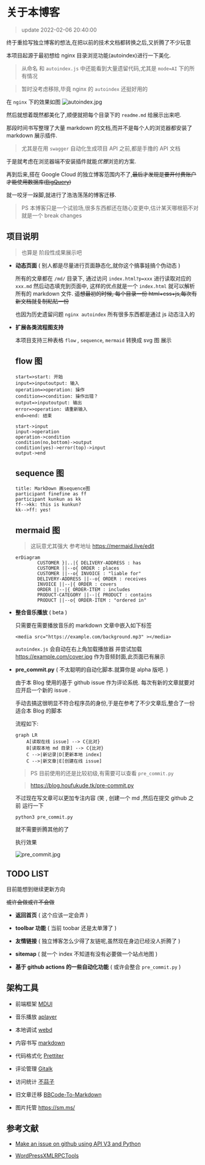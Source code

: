 # 关于本博客

> update 2022-02-06 20:40:00

<!--media-->

<media src="https://ha.houfukude.tk:8123/local/KD_Searching.m4a" ></media>

终于重拾写独立博客的想法,在把以前的技术文档都转换之后,又折腾了不少玩意

本项目起源于最初想给 nginx 目录浏览功能(autoindex)进行一下美化.

> 从命名 和 `autoindex.js` 中还能看到大量遗留代码,尤其是 `mode=AI` 下的所有情况

> 暂时没考虑移除,毕竟 nginx 的 `autoindex` 还挺好用的

在 `nginx` 下的效果如图
![autoindex.jpg](https://s2.loli.net/2022/02/06/YcVWRIMk9lJfd6e.jpg 'autoindex on nginx')

然后就想着既然都美化了,顺便就把每个目录下的 `readme.md` 给展示出来吧.

那段时间书写整理了大量 markdown 的文档,而并不是每个人的浏览器都安装了 markdown 展示插件.

> 尤其是在用 `swagger` 自动化生成项目 API 之前,都是手撸的 API 文档

于是就考虑在浏览器端不安装插件就能*优雅*浏览的方案.

再到后来,搭在 Google Cloud 的独立博客范围内不了,~~最后才发现是要开付费账户才能使用数据库([BigQuery](https://cloud.google.com/bigquery))~~

就一咬牙一跺脚,就进行了浩浩荡荡的博客迁移.

> PS 本博客只是一个试验场,很多东西都还在随心变更中,估计某天哪根筋不对就是一个 break changes

## 项目说明

> 也算是 阶段性成果展示吧

-   **动态页面** ( 别人都是尽量进行页面静态化,就你这个搞事娃搞个伪动态 )

    所有的文章都在 `/md/` 目录下, 通过访问 `index.html?p=xxx` 进行读取对应的 `xxx.md` 然后动态填充到页面中, 这样的优点就是一个 `index.html` 就可以解析所有的 markdown 文件. ~~遥想最初的时候, 每个目录一份 html+css+js,每次有新文档就复制粘贴一份~~

    也因为历史遗留问题 `nginx autoindex` 所有很多东西都是通过 js 动态注入的

-   **扩展各类流程图支持**

    本项目支持三种表格 `flow` , `sequence`, `mermaid` 转换成 svg 图 展示

    ## flow 图

    ```flow
    start=>start: 开始
    input=>inputoutput: 输入
    operation=>operation: 操作
    condition=>condition: 操作出错？
    output=>inputoutput: 输出
    error=>operation: 请重新输入
    end=>end: 结束

    start->input
    input->operation
    operation->condition
    condition(no,bottom)->output
    condition(yes)->error(top)->input
    output->end
    ```

    ## sequence 图

    ```sequence
    title: MarkDown 画sequence图
    participant finefine as ff
    participant kunkun as kk
    ff-->kk: this is kunkun?
    kk-->ff: yes!
    ```

    ## mermaid 图

    > 这玩意尤其强大 参考地址 https://mermaid.live/edit

    ```mermaid
    erDiagram
            CUSTOMER }|..|{ DELIVERY-ADDRESS : has
            CUSTOMER ||--o{ ORDER : places
            CUSTOMER ||--o{ INVOICE : "liable for"
            DELIVERY-ADDRESS ||--o{ ORDER : receives
            INVOICE ||--|{ ORDER : covers
            ORDER ||--|{ ORDER-ITEM : includes
            PRODUCT-CATEGORY ||--|{ PRODUCT : contains
            PRODUCT ||--o{ ORDER-ITEM : "ordered in"
    ```

-   **整合音乐播放** ( beta )

    只需要在需要播放音乐的 markdown 文章中嵌入如下标签

    ```
    <media src="https://example.com/background.mp3" ></media>
    ```

    `autoindex.js` 会自动在右上角加载播放器 并尝试加载 https://example.com/cover.jpg 作为音频封面,此页面已有展示

-   **pre_commit.py** ( 不太聪明的自动化脚本.就算你是 alpha 版吧. )

    由于本 Blog 使用的基于 github issue 作为评论系统. 每次有新的文章就要对应开启一个新的 issue .

    手动去搞这很明显不符合程序员的身份,于是在参考了不少文章后,整合了一份适合本 Blog 的脚本

    流程如下:

    ```mermaid
    graph LR
        A[读取在线 issue] --> C{比对}
        B[读取本地 md 目录] --> C{比对}
        C -->|新记录|D[更新本地 index]
        C -->|新文章|E[创建在线 issue]
    ```

    > PS 目前使用的还是比较初级,有需要可以查看 `pre_commit.py`

    > https://blog.houfukude.tk/pre-commit.py

    不过现在写文章可以更加专注内容 (笑 , 创建一个 md ,然后在提交 github 之前 运行一下

    ```shell
    python3 pre_commit.py
    ```

    就不需要折腾其他的了

    执行效果

    ![pre_commit.jpg](https://s2.loli.net/2022/02/06/UkDsFjSVqGu2i1L.jpg)

## TODO LIST

目前能想到继续更新方向

~~或许会做或许不会做~~

-   **返回首页** ( 这个应该一定会弄 )

-   **toolbar 功能** ( 当前 toobar 还是太单薄了 )

-   **友情链接** ( 独立博客怎么少得了友链呢,虽然现在身边已经没人折腾了 )

-   **sitemap** ( 就一个 index 不知道有没有必要做一个站点地图 )

-   **基于 github actions 的一些自动化功能** ( 或许会整合 `pre_commit.py` )

## 架构工具

-   前端框架 [MDUI](https://www.mdui.org/)

-   音乐播放 [aplayer](https://aplayer.js.org/)

-   本地调试 [webd](https://gwgw.ga/fidx.html#/webd/)

-   内容书写 [markdown](https://markdown.com.cn/basic-syntax/)

-   代码格式化 [Prettiter](https://marketplace.visualstudio.com/items?itemName=esbenp.prettier-vscode)

-   评论管理 [Gitalk](https://github.com/gitalk/gitalk)

-   访问统计 [不蒜子](http://busuanzi.ibruce.info/)

-   旧文章迁移 [BBCode-To-Markdown](https://jondum.github.io/BBCode-To-Markdown-Converter/)

-   图片托管 https://sm.ms/

## 参考文献

-   [Make an issue on github using API V3 and Python](https://gist.github.com/JeffPaine/3145490)

-   [WordPressXMLRPCTools](https://github.com/zhaoolee/WordPressXMLRPCTools)

